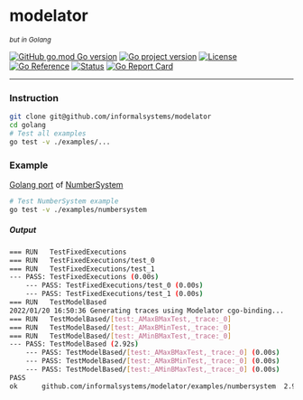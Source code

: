 # modelator
_<sup>but in Golang<sup>_

[![GitHub go.mod Go version](https://img.shields.io/github/go-mod/go-version/informalsystems/modelator?filename=go%2Fgo.mod)](https://github.com/informalsystems/modelator/tree/main/go)
[![Go project version](https://badge.fury.io/go/github.com%2Finformalsystems%2Fmodelator%2Fgo.svg)](https://badge.fury.io/go/github.com%2Finformalsystems%2Fmodelator%2Fgo)
[![License](https://img.shields.io/github/license/informalsystems/modelator)](https://github.com/informalsystems/modelator/tree/main/go/LICENSE)</br>
[![Go Reference](https://pkg.go.dev/badge/github.com/informalsystems/modelator/go.svg)](https://pkg.go.dev/github.com/informalsystems/modelator/go)
[![Status](https://github.com/informalsystems/modelator/actions/workflows/golang.yml/badge.svg)](https://github.com/informalsystems/modelator/actions/workflows/golang.yml)
[![Go Report Card](https://goreportcard.com/badge/github.com/informalsystems/modelator/go)](https://goreportcard.com/report/github.com/informalsystems/modelator/go)

---
### Instruction
```sh
git clone git@github.com/informalsystems/modelator
cd golang
# Test all examples
go test -v ./examples/...
```

### Example
[Golang port](examples/numbersystem) of [NumberSystem](../rust/tests/integration/resource/numbers.rs)

```sh
# Test NumberSystem example
go test -v ./examples/numbersystem
```

##### Output
```sh
=== RUN   TestFixedExecutions
=== RUN   TestFixedExecutions/test_0
=== RUN   TestFixedExecutions/test_1
--- PASS: TestFixedExecutions (0.00s)
    --- PASS: TestFixedExecutions/test_0 (0.00s)
    --- PASS: TestFixedExecutions/test_1 (0.00s)
=== RUN   TestModelBased
2022/01/20 16:50:36 Generating traces using Modelator cgo-binding...
=== RUN   TestModelBased/[test:_AMaxBMaxTest,_trace:_0]
=== RUN   TestModelBased/[test:_AMaxBMinTest,_trace:_0]
=== RUN   TestModelBased/[test:_AMinBMaxTest,_trace:_0]
--- PASS: TestModelBased (2.92s)
    --- PASS: TestModelBased/[test:_AMaxBMaxTest,_trace:_0] (0.00s)
    --- PASS: TestModelBased/[test:_AMaxBMinTest,_trace:_0] (0.00s)
    --- PASS: TestModelBased/[test:_AMinBMaxTest,_trace:_0] (0.00s)
PASS
ok  	github.com/informalsystems/modelator/examples/numbersystem	2.923s
```
